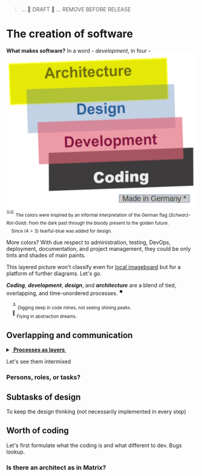 > ... 🚧 DRAFT 🚧    ... REMOVE BEFORE RELEASE 

# The creation of software

**What makes software?** In a word - _development_, in four - \
[![Four colors of software](../../readme+/pencraft/readme+/_rsc/_img/illus/dev/fromDarkCodeToGoldenArc.jpg)](../../readme+/pencraft/readme+/_rsc/)\
<sup>:de:</sup> <sub>The colors were inspired by an informal interpretation of the German flag (_Schwarz-Rot-Gold_): from the dark past through the bloody present to the golden future.\
&nbsp;&nbsp;&nbsp;&nbsp;Since $(4>3)$ tearful-blue was added for design.</sub>

More colors? With due respect to administration, testing, DevOps, deployment, documentation, and project management, they could be only tints and shades of main paints. 

This layered picture won't classify even for [local imageboard](../../readme+/pencraft/readme+/opuses/IT-memes.md) but for a platform of further diagrams. Let's go.

**_Coding_**, **_development_**, **_design_**, and **_architecture_** are a blend of tied, overlapping, and time-unordered processes.&nbsp;<sup>:stop_button:</sup>

&nbsp;&nbsp;&nbsp;&nbsp;<sup>:anchor:</sup> <sub>Digging deep in code mines, not seeing shining peaks.</sub>\
&nbsp;&nbsp;&nbsp;&nbsp;<sup>:balloon:</sup> <sub>Flying in abstraction dreams.</sub>

## Overlapping and communication

<details>
<summary><ins>&nbsp;<b>Processes as layers</b>&nbsp;</ins></summary>


</details>

Let's see them intermixed

### Persons, roles, or tasks? 

## Subtasks of design

To keep the design thinking (not necessarily implemented in every step)

## Worth of coding

Let's first formulate what the coding is and what different to dev.
Bugs lookup.

### Is there an architect as in Matrix?

